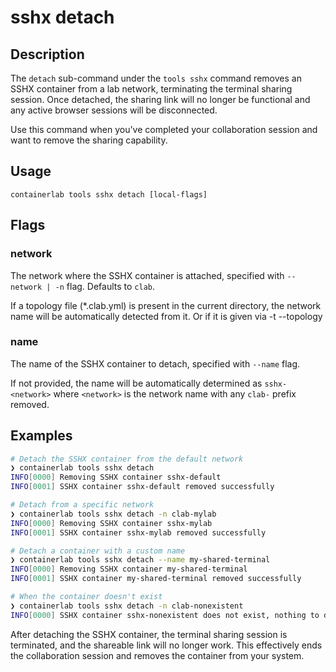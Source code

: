 # sshx detach

## Description

The `detach` sub-command under the `tools sshx` command removes an SSHX container from a lab network, terminating the terminal sharing session. Once detached, the sharing link will no longer be functional and any active browser sessions will be disconnected.

Use this command when you've completed your collaboration session and want to remove the sharing capability.

## Usage

`containerlab tools sshx detach [local-flags]`

## Flags

### network

The network where the SSHX container is attached, specified with `--network | -n` flag. Defaults to `clab`.

If a topology file (*.clab.yml) is present in the current directory, the network name will be automatically detected from it.
Or if it is given via -t --topology

### name

The name of the SSHX container to detach, specified with `--name` flag.

If not provided, the name will be automatically determined as `sshx-<network>` where `<network>` is the network name with any `clab-` prefix removed.

## Examples

```bash
# Detach the SSHX container from the default network
❯ containerlab tools sshx detach
INFO[0000] Removing SSHX container sshx-default
INFO[0001] SSHX container sshx-default removed successfully

# Detach from a specific network
❯ containerlab tools sshx detach -n clab-mylab
INFO[0000] Removing SSHX container sshx-mylab
INFO[0001] SSHX container sshx-mylab removed successfully

# Detach a container with a custom name
❯ containerlab tools sshx detach --name my-shared-terminal
INFO[0000] Removing SSHX container my-shared-terminal
INFO[0001] SSHX container my-shared-terminal removed successfully

# When the container doesn't exist
❯ containerlab tools sshx detach -n clab-nonexistent
INFO[0000] SSHX container sshx-nonexistent does not exist, nothing to detach
```

After detaching the SSHX container, the terminal sharing session is terminated, and the shareable link will no longer work. This effectively ends the collaboration session and removes the container from your system.
